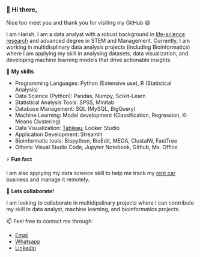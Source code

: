 ### 👋 Hi there, 

Nice too meet you and thank you for visiting my GitHub 😄

I am Harish. I am a data analyst with a robust background in [life-science research](https://scholar.google.com/citations?user=TokimwYAAAAJ&hl=en) and advanced degree in STEM and Management. 
Currently, I am working in multidisplinary data analysis projects (including Bioinformatics) where I am applying my skill in analysing datasets, 
data visualization, and developing machine learning models that drive actionable insights.   

🌱 **My skills**
- Programming Languages: Python (Extensive use), R (Statistical Analysis)
- Data Science (Python): Pandas, Numpy, Scikit-Learn
- Statistical Analysis Tools: SPSS, Minitab
- Database Management: SQL (MySQL, BigQuery)
- Machine Learning: Model development (Classification, Regression, K-Means Clustering)
- Data Visualization: [Tableau](https://public.tableau.com/app/profile/harish.muhammad/vizzes), Looker Studio
- Application Development: Streamlit
- Bioinformatic tools: Biopython, BioEdit, MEGA, ClustalW, FastTree
- Others: Visual Studio Code, Jupyter Notebook, Github, Ms. Office

⚡ **Fun fact**

I am also applying my data science skill to help me track my [rent car](https://arasyarentcar.com/) business and manage it remotely.

👀 **Lets collaborate!**

I am looking to collaborate in multidipslinary projects where I can contribute my skill in data analyst, machine learning, and bioinformatics projects.  

📫 Feel free to contact me through:
- [Email](mailto:harishmuh@gmail.com)
- [Whatsapp](https://wa.me/6281288387694)
- [Linkedin](https://www.linkedin.com/in/harish-muhammad-7b600b102/)
  
